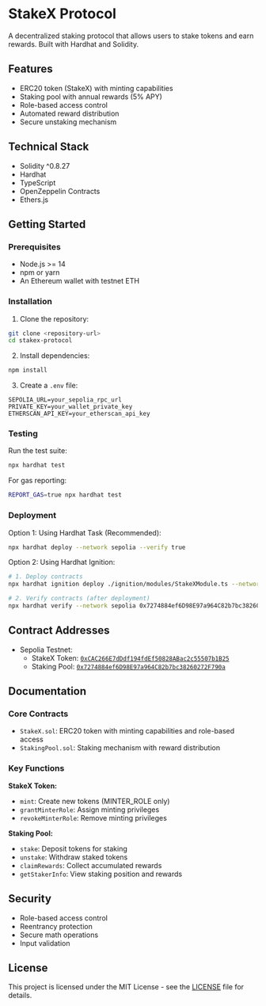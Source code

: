 # StakeX Protocol

A decentralized staking protocol that allows users to stake tokens and earn rewards. Built with Hardhat and Solidity.

## Features

- ERC20 token (StakeX) with minting capabilities
- Staking pool with annual rewards (5% APY)
- Role-based access control
- Automated reward distribution
- Secure unstaking mechanism

## Technical Stack

- Solidity ^0.8.27
- Hardhat
- TypeScript
- OpenZeppelin Contracts
- Ethers.js

## Getting Started

### Prerequisites

- Node.js >= 14
- npm or yarn
- An Ethereum wallet with testnet ETH

### Installation

1. Clone the repository:
```bash
git clone <repository-url>
cd stakex-protocol
```

2. Install dependencies:
```bash
npm install
```

3. Create a `.env` file:
```env
SEPOLIA_URL=your_sepolia_rpc_url
PRIVATE_KEY=your_wallet_private_key
ETHERSCAN_API_KEY=your_etherscan_api_key
```

### Testing

Run the test suite:
```bash
npx hardhat test
```

For gas reporting:
```bash
REPORT_GAS=true npx hardhat test
```

### Deployment

Option 1: Using Hardhat Task (Recommended):
```bash
npx hardhat deploy --network sepolia --verify true
```

Option 2: Using Hardhat Ignition:
```bash
# 1. Deploy contracts
npx hardhat ignition deploy ./ignition/modules/StakeXModule.ts --network sepolia

# 2. Verify contracts (after deployment)
npx hardhat verify --network sepolia 0x7274884ef6D98E97a964C82b7bc38260272F790a  0xc9601ede9cddd20a562755c35c1b1dc7d2de2e61 
```

## Contract Addresses

- Sepolia Testnet:
  - StakeX Token: [`0xCAC266E7dDdf194fdEf50828ABac2c55507b1B25`](https://sepolia.etherscan.io/address/0xCAC266E7dDdf194fdEf50828ABac2c55507b1B25#code)
  - Staking Pool: [`0x7274884ef6D98E97a964C82b7bc38260272F790a`](https://sepolia.etherscan.io/address/0x7274884ef6D98E97a964C82b7bc38260272F790a#code)

## Documentation

### Core Contracts

- `StakeX.sol`: ERC20 token with minting capabilities and role-based access
- `StakingPool.sol`: Staking mechanism with reward distribution

### Key Functions

**StakeX Token:**
- `mint`: Create new tokens (MINTER_ROLE only)
- `grantMinterRole`: Assign minting privileges
- `revokeMinterRole`: Remove minting privileges

**Staking Pool:**
- `stake`: Deposit tokens for staking
- `unstake`: Withdraw staked tokens
- `claimRewards`: Collect accumulated rewards
- `getStakerInfo`: View staking position and rewards

## Security

- Role-based access control
- Reentrancy protection
- Secure math operations
- Input validation

## License

This project is licensed under the MIT License - see the [LICENSE](LICENSE) file for details.
